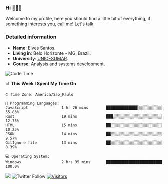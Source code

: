 


### Hi 🙋🏽‍♂️

Welcome to my profile, here you should find a little bit of everything, if something interests you, call me! Let's talk.

### Detailed information

* **Name**: Elves Santos.
* **Living in**: Belo Horizonte - MG, Brazil.
* **University**: [UNICESUMAR](https://venhaparaunicesumar.com.br/pos-graduacao).
* **Course**: Analysis and systems development.

<!--START_SECTION:waka-->
![Code Time](http://img.shields.io/badge/Code%20Time-34%20hrs%2014%20mins-blue)

📊 **This Week I Spent My Time On** 

```text
⌚︎ Time Zone: America/Sao_Paulo

💬 Programming Languages: 
JavaScript               1 hr 26 mins        ██████████████░░░░░░░░░░░   55.83% 
Rust                     19 mins             ███░░░░░░░░░░░░░░░░░░░░░░   12.75% 
HTML                     15 mins             ██░░░░░░░░░░░░░░░░░░░░░░░   10.25% 
JSON                     14 mins             ██░░░░░░░░░░░░░░░░░░░░░░░   9.57% 
GitIgnore file           13 mins             ██░░░░░░░░░░░░░░░░░░░░░░░   8.39%

💻 Operating System: 
Windows                  2 hrs 35 mins       █████████████████████████   100.0%

```


<!--END_SECTION:waka-->


<a href="https://www.linkedin.com/in/e1vescmd/"  target="_blank"><img src="https://img.shields.io/badge/-LinkedIn-%230077B5?style=for-the-badge&logo=linkedin&logoColor=white" target="_blank"></a>
![Twitter Follow](https://img.shields.io/twitter/follow/e1vescmd?color=00aced&label=Twitter&style=for-the-badge)
[![Visitors](https://api.visitorbadge.io/api/visitors?path=https%3A%2F%2Fgithub.com%2Fe1vescmd&labelColor=%23697689&countColor=%23d9e3f0)](https://visitorbadge.io/status?path=https%3A%2F%2Fgithub.com%2Fe1vescmd)

